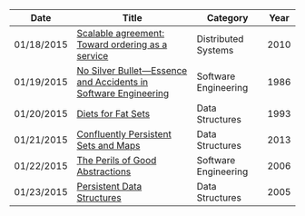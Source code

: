 | Date       | Title         | Category  | Year  |
| ---------- |---------------| ----------|-------|
| 01/18/2015 | [Scalable agreement: Toward ordering as a service](https://www.usenix.org/legacy/event/hotdep10/tech/full_papers/Kapritsos.pdf) | Distributed Systems | 2010
| 01/19/2015 | [No Silver Bullet—Essence and Accidents in Software Engineering](http://worrydream.com/refs/Brooks-NoSilverBullet.pdf) | Software Engineering | 1986
| 01/20/2015 | [Diets for Fat Sets](http://web.engr.oregonstate.edu/~erwig/papers/Diet_JFP98.pdf) | Data Structures | 1993
| 01/21/2015 | [Confluently Persistent Sets and Maps](http://arxiv.org/pdf/1301.3388v1.pdf) | Data Structures | 2013
| 01/22/2015 | [The Perils of Good Abstractions](http://www.addsimplicity.com/adding_simplicity_an_engi/2006/12/the_perils_of_g.html) | Software Engineering | 2006
| 01/23/2015 | [Persistent Data Structures](http://ocw.mit.edu/courses/electrical-engineering-and-computer-science/6-854j-advanced-algorithms-fall-2005/lecture-notes/persistent.pdf) | Data Structures | 2005
